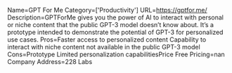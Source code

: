 Name=GPT For Me
Category=['Productivity']
URL=https://gptfor.me/
Description=GPTForMe gives you the power of AI to interact with personal or niche content that the public GPT-3 model doesn’t know about. It’s a prototype intended to demonstrate the potential of GPT-3 for personalized use cases.
Pros=Faster access to personalized content Capability to interact with niche content not available in the public GPT-3 model
Cons=Prototype Limited personalization capabilitiesPrice Free
Pricing=nan
Company Address=228 Labs

